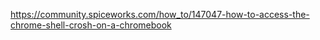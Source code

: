 https://community.spiceworks.com/how_to/147047-how-to-access-the-chrome-shell-crosh-on-a-chromebook
